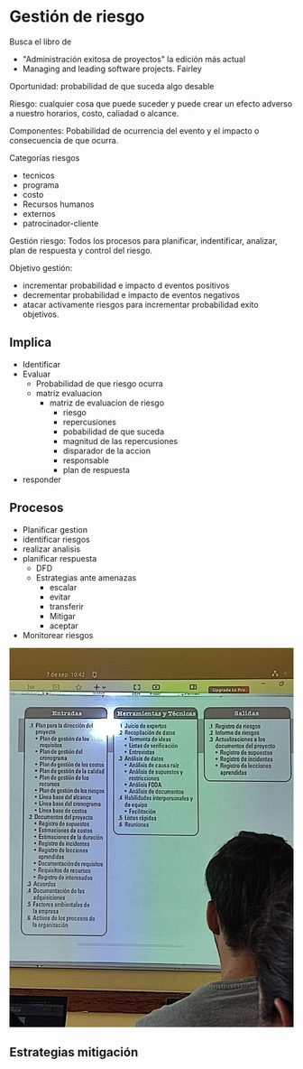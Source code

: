# Gestión de riesgo

Busca el libro de

* "Administración exitosa de proyectos" la edición más actual
* Managing and leading software projects. Fairley

Oportunidad: probabilidad de que suceda algo desable

Riesgo: cualquier cosa que puede suceder y puede crear un efecto adverso a nuestro horarios, costo, caliadad o alcance.

Componentes: Pobabilidad de ocurrencia del evento y el impacto o consecuencia de que ocurra.

Categorías riesgos

* tecnicos
* programa
* costo
* Recursos humanos
* externos
* patrocinador-cliente

Gestión riesgo: Todos los procesos para planificar, indentificar, analizar, plan de respuesta y control del riesgo.

Objetivo gestión:

* incrementar probabilidad e impacto d eventos positivos
* decrementar probabilidad e impacto de eventos negativos
* atacar activamente riesgos para incrementar probabilidad exito objetivos.

## Implica

* Identificar
* Evaluar
  * Probabilidad de que riesgo ocurra
  * matriz evaluacion
    * matriz de evaluacion de riesgo
      * riesgo
      * repercusiones
      * pobabilidad de que suceda
      * magnitud de las repercusiones
      * disparador de la accion
      * responsable
      * plan de respuesta
* responder

## Procesos

* Planificar gestion
* identificar riesgos
* realizar analisis
* planificar respuesta
  * DFD
  * Estrategias ante amenazas
    * escalar
    * evitar
    * transferir
    * Mitigar
    * aceptar
* Monitorear riesgos

![Image](./msg1672672303-30600.jpg)

## Estrategias mitigación
